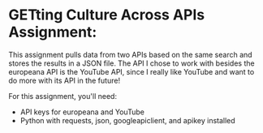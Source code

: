 # GETting Culture Across APIs Assignment:

This assignment pulls data from two APIs based on the same search and stores the results in a JSON file. The API I chose to work with besides the europeana API is the YouTube API, since I really like YouTube and want to do more with its API in the future!

For this assignment, you'll need:
* API keys for europeana and YouTube
* Python with requests, json, googleapiclient, and apikey installed
